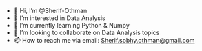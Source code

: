 - 👋 Hi, I’m @Sherif-Othman
- 👀 I’m interested in Data Analysis
- 🌱 I’m currently learning Python & Numpy
- 💞️ I’m looking to collaborate on Data Analysis topics
- 📫 How to reach me via email: Sherif.sobhy.othman@gmail.com

<!---
Sherif-Othman/Sherif-Othman is a ✨ special ✨ repository because its `README.md` (this file) appears on your GitHub profile.
You can click the Preview link to take a look at your changes.
--->
